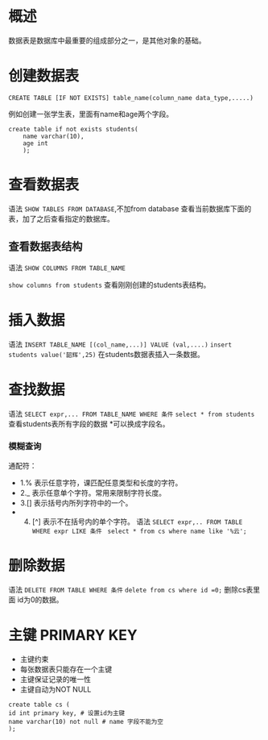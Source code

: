 # 概述
数据表是数据库中最重要的组成部分之一，是其他对象的基础。

# 创建数据表
`CREATE TABLE [IF NOT EXISTS] table_name(column_name data_type,.....)`

例如创建一张学生表，里面有name和age两个字段。
```
create table if not exists students(
    name varchar(10),
    age int
    ); 
```
# 查看数据表
语法 `SHOW TABLES FROM DATABASE`,不加from database 查看当前数据库下面的表，加了之后查看指定的数据库。

## 查看数据表结构
语法 `SHOW COLUMNS FROM TABLE_NAME`

`show columns from students` 查看刚刚创建的students表结构。

# 插入数据
语法 `INSERT TABLE_NAME [(col_name,...)] VALUE (val,....)`
`insert students value('韶辉',25)` 在students数据表插入一条数据。

# 查找数据
语法 `SELECT expr,... FROM TABLE_NAME WHERE 条件`
`select * from students` 查看students表所有字段的数据 *可以换成字段名。
### 模糊查询
通配符：
* 1.% 表示任意字符，课匹配任意类型和长度的字符。
* 2._ 表示任意单个字符。常用来限制字符长度。
* 3.[] 表示括号内所列字符中的一个。
* 4. [^] 表示不在括号内的单个字符。
语法 `SELECT expr,.. FROM TABLE WHERE expr LIKE 条件`
` select * from cs where name like '%云';`


# 删除数据
语法 `DELETE FROM TABLE WHERE 条件`
`delete from cs where id =0;`
删除cs表里面 id为0的数据。


# 主键 PRIMARY KEY
* 主键约束
* 每张数据表只能存在一个主键
* 主键保证记录的唯一性
* 主键自动为NOT NULL

```
create table cs (
id int primary key, # 设置id为主键
name varchar(10) not null # name 字段不能为空
);
```




